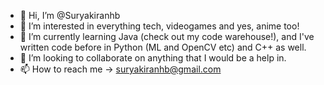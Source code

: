 - 👋 Hi, I’m @Suryakiranhb
- 👀 I’m interested in everything tech, videogames and yes, anime too!
- 🌱 I’m currently learning Java (check out my code warehouse!), and I've written code before in Python (ML and OpenCV etc) and C++ as well.
- 💞️ I’m looking to collaborate on anything that I would be a help in.
- 📫 How to reach me -> suryakiranhb@gmail.com

<!---
Suryakiranhb/Suryakiranhb is a ✨ special ✨ repository because its `README.md` (this file) appears on your GitHub profile.
You can click the Preview link to take a look at your changes.
--->
